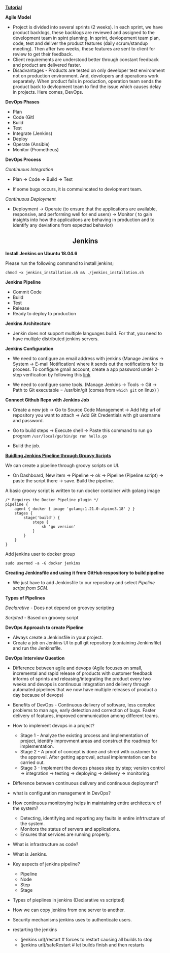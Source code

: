 **[Tutorial](https://www.youtube.com/watch?v=FX322RVNGj4&t=104s)**

**Agile Model**

- Project is divided into several sprints (2 weeks). In each sprint, we have product backlogs, these backlogs are reviewed and assigned to the development team in spint planning. In  sprint, devlopement team plan, code, test and deliver the product features (daily scrum/standup meeting). Then after two weeks, these features are sent to client for review to get their feedback. 
- Client requirements are understood better through constant feedback and product are delivered faster.
- Disadvantages - Products are tested on only developer test environment not on production environment. And, developers and operations work separately. When product fails in production, operation team sends the product back to devlopment team to find the issue which causes delay in projects. Here comes, DevOps.

**DevOps Phases**

- Plan
- Code (Git)
- Build
- Test
- Integrate (Jenkins)
- Deploy
- Operate (Ansible)
- Monitor (Prometheus)

**DevOps Process**

*Continuous Integration*

- Plan -> Code -> Build -> Test

- If some bugs occurs, it is commuincated to devlopment team.

*Continuous Deployment*

- Deployment -> Operate (to ensure that the applications are available, responsive, and performing well for end users) -> Monitor ( to gain insights into how the applications are behaving in production and to identify any deviations from expected behavior)


<center><h2><b>Jenkins</b></h2></center>

**Install Jenkins on Ubuntu 18.04.6**

Please run the following command to install jenkins;

`chmod +x jenkins_installation.sh && ./jenkins_installation.sh`

**Jenkins Pipeline**

- Commit Code
- Build
- Test
- Release
- Ready to deploy to production

**Jenkins Architecture**
- Jenkin does not support multiple languages build. For that, you need to have multiple distributed jenkins servers.

**Jenkins Configuration**
- We need to configure an email address with jenkins (Manage Jenkins -> System ->  E-mail Notification) where it sends out the notifications for its process. To configure gmail account, create a app password under 2-step verification by following this [link](https://stackoverflow.com/questions/26594097/javamail-exception-javax-mail-authenticationfailedexception-534-5-7-9-applicatio/72592946#72592946) 

- We need to configure some tools. (Manage Jenkins -> Tools -> Git -> Path to Git executable = /usr/bin/git (comes from `which git` on linux) )

**Connect Github Repo with Jenkins Job**
- Create a new job -> Go to Source Code Management -> Add http url of repository you want to attach -> Add Git Credentials with git username and password.

- Go to build steps -> Execute shell -> Paste this command to run go program `/usr/local/go/bin/go run hello.go`

- Build the job. 

**[Buidling Jenkins Pipeline through Groovy Scripts](https://www.jenkins.io/doc/pipeline/tour/hello-world/)**

We can create a pipeline through groovy scripts on UI. 
- On Dashboard, New item -> Pipeline -> ok -> Pipeline (Pipeline script) -> paste the script there -> save. Build the pipeline. 

A basic groovy script is written to run docker container with golang image
```
/* Requires the Docker Pipeline plugin */
pipeline {
    agent { docker { image 'golang:1.21.0-alpine3.18' } }
    stages {
        stage('build') {
            steps {
                sh 'go version'
            }
        }
    }
}
```

Add jenkins user to docker group 

`sudo usermod -a -G docker jenkins`

**Creating Jenkinsfile and using it from GitHub respository to build pipeline**

- We just have to add Jenkinsfile to our repository and select *Pipeline script from SCM*. 


**Types of Pipelines**

*Declarative* - Does not depend on groovey scripting

*Scripted* - Based on groovey script

**DevOps Approach to create Pipeline**
- Always create a Jenkinsfile in your project.
- Create a job on Jenkins UI to pull git repository (containing Jenkinsfile) and run the Jenkinsfile.

**DevOps Interview Question**
- Difference between agile and devops (Agile focuses on small, incremental and rapid release of products with customer feedback informs of sprints and releasing/integrating the product every two weeks and devops is continuous integration and delivery through automated pipelines that we now have multiple releases of product a day because of devops)
- Benefits of DevOps - Continuous delivery of software, less complex problems to man age, early detection and correction of bugs. Faster delivery of features, improved communication among different teams.
- How to implement devops in a project? 
    - Stage 1 - Analyze the existing process and implementation of project, identify improvment areas and construct the roadmap for implementation.
    - Stage 2 - A proof of concept is done and shred with customer for the approval. After getting approval, actual implemntation can be carried out.
    - Stage 3 - Implement the devops phases step by step; version control -> integration -> testing -> deploying -> delivery -> monitoring.

- Difference between continuous delivery and continuous deployment?

- what is configuration management in DevOps?

- How continuous monitorying helps in maintaining entire architecture of the system?
    - Detecting, identifying and reporting any faults in entire infrtructure of the system.
    - Monitors the status of servers and applications.
    - Ensures that services are running properly.

- What is infrastructure as code?

- What is Jenkins.
- Key aspects of jenkins pipeline?
    - Pipeline
    - Node
    - Step
    - Stage

- Types of pieplines in jenkins (Declarative vs scripted)

- How we can copy jenkins from one server to another.

- Security mechanisms jenkins uses to authenticate users.

- restarting the jenkins 
    - (jenkins url)/restart  # forces to restart causing all builds to stop
    - (jenkins url)/safeRestart # let builds finish and then restarts
